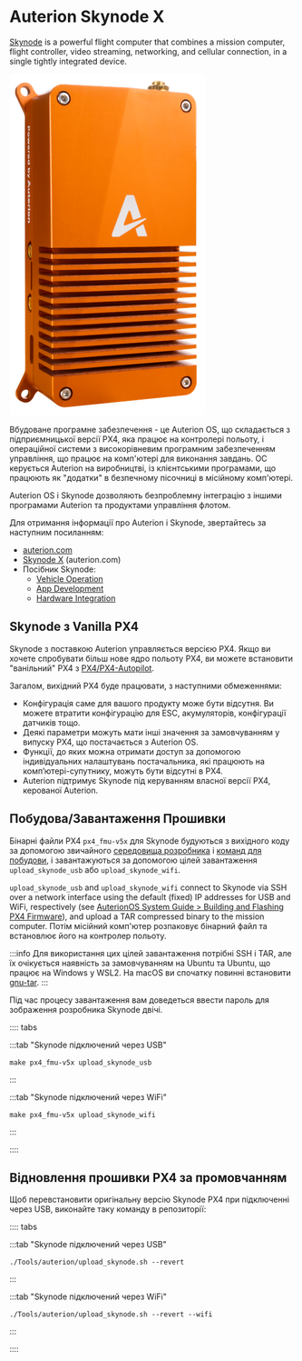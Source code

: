 # Auterion Skynode X

[Skynode](https://auterion.com/product/skynode-x/) is a powerful flight computer that combines a mission computer, flight controller, video streaming, networking, and cellular connection, in a single tightly integrated device.

![Auterion Skynode (Enterprise)](../../assets/companion_computer/auterion_skynode/skynode_small.png)

Вбудоване програмне забезпечення - це Auterion OS, що складається з підприємницької версії PX4, яка працює на контролері польоту, і операційної системи з високорівневим програмним забезпеченням управління, що працює на комп'ютері для виконання завдань.
ОС керується Auterion на виробництві, із клієнтськими програмами, що працюють як "додатки" в безпечному пісочниці в місійному комп'ютері.

Auterion OS і Skynode дозволяють безпроблемну інтеграцію з іншими програмами Auterion та продуктами управління флотом.

Для отримання інформації про Auterion і Skynode, звертайтесь за наступним посиланням:

- [auterion.com](https://auterion.com/)
- [Skynode X](https://auterion.com/product/skynode-x/) (auterion.com)
- Посібник Skynode:
  - [Vehicle Operation](https://docs.auterion.com/vehicle-operation/auterion-sign-up)
  - [App Development](https://docs.auterion.com/app-development/app-development)
  - [Hardware Integration](https://docs.auterion.com/app-development/app-development)

## Skynode з Vanilla PX4

Skynode з поставкою Auterion управляється версією PX4.
Якщо ви хочете спробувати більш нове ядро польоту PX4, ви можете встановити "ванільний" PX4 з [PX4/PX4-Autopilot](https://github.com/PX4/PX4-Autopilot).

Загалом, вихідний PX4 буде працювати, з наступними обмеженнями:

- Конфігурація саме для вашого продукту може бути відсутня.
  Ви можете втратити конфігурацію для ESC, акумуляторів, конфігурації датчиків тощо.
- Деякі параметри можуть мати інші значення за замовчуванням у випуску PX4, що постачається з Auterion OS.
- Функції, до яких можна отримати доступ за допомогою індивідуальних налаштувань постачальника, які працюють на комп’ютері-супутнику, можуть бути відсутні в PX4.
- Auterion підтримує Skynode під керуванням власної версії PX4, керованої Auterion.

## Побудова/Завантаження Прошивки

Бінарні файли PX4 `px4_fmu-v5x` для Skynode будуються з вихідного коду за допомогою звичайного [середовища розробника](../dev_setup/dev_env.md) і [команд для побудови](../dev_setup/building_px4.md), і завантажуються за допомогою цілей завантаження `upload_skynode_usb` або `upload_skynode_wifi`.

`upload_skynode_usb` and `upload_skynode_wifi` connect to Skynode via SSH over a network interface using the default (fixed) IP addresses for USB and WiFi, respectively (see [AuterionOS System Guide > Building and Flashing PX4 Firmware](https://docs.auterion.com/hardware-integration/auterionos-system-guide/flashing-px4-upstream-firmware)), and upload a TAR compressed binary to the mission computer.
Потім місійний комп'ютер розпаковує бінарний файл та встановлює його на контролер польоту.

:::info
Для використання цих цілей завантаження потрібні SSH і TAR, але їх очікується наявність за замовчуванням на Ubuntu та Ubuntu, що працює на Windows у WSL2.
На macOS ви спочатку повинні встановити [gnu-tar](https://formulae.brew.sh/formula/gnu-tar).
:::

Під час процесу завантаження вам доведеться ввести пароль для зображення розробника Skynode двічі.

:::: tabs

:::tab "Skynode підключений через USB"

```
make px4_fmu-v5x upload_skynode_usb
```

:::

:::tab "Skynode підключений через WiFi"

```
make px4_fmu-v5x upload_skynode_wifi
```

:::

::::

## Відновлення прошивки PX4 за промовчанням

Щоб перевстановити оригінальну версію Skynode PX4 при підключенні через USB, виконайте таку команду в репозиторії:

:::: tabs

:::tab "Skynode підключений через USB"

```
./Tools/auterion/upload_skynode.sh --revert
```

:::

:::tab "Skynode підключений через WiFi"

```
./Tools/auterion/upload_skynode.sh --revert --wifi
```

:::

::::
